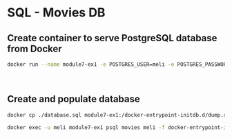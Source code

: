 # SQL - Movies DB

## Create container to serve PostgreSQL database from Docker

```bash
docker run --name module7-ex1 -e POSTGRES_USER=meli -e POSTGRES_PASSWORD=docker -e POSTGRES_DB=movies -p 5432:5432 -d postgres
```

<br>

## Create and populate database

```bash
docker cp ./database.sql module7-ex1:/docker-entrypoint-initdb.d/dump.sql

docker exec -u meli module7-ex1 psql movies meli -f docker-entrypoint-initdb.d/dump.sql
```
